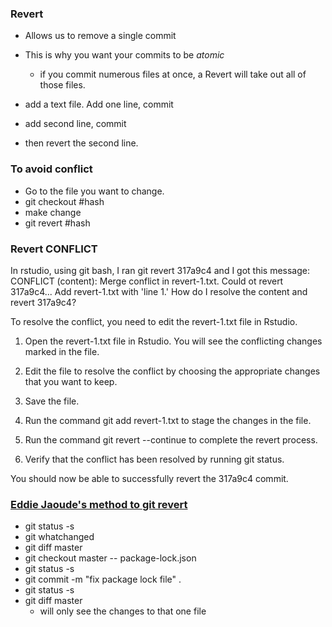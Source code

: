 ### Revert  
* Allows us to remove a single commit  
* This is why you want your commits to be *atomic*  
  - if you commit numerous files at once, a Revert will take out all of those files.  

* add a text file.  Add one line, commit
* add second line, commit  
* then revert the second line.  

### To avoid conflict  
* Go to the file you want to change.
* git checkout #hash
* make change  
* git revert #hash  
 

### Revert CONFLICT  
In rstudio, using git bash, I ran git revert 317a9c4 and I got this message:  CONFLICT (content): Merge conflict in revert-1.txt.  Could ot revert 317a9c4... Add revert-1.txt with 'line 1.'   How do I resolve the content and revert 317a9c4?  

To resolve the conflict, you need to edit the revert-1.txt file in Rstudio.

1. Open the revert-1.txt file in Rstudio.
You will see the conflicting changes marked in the file.

2. Edit the file to resolve the conflict by choosing the appropriate changes that you want to keep.
3. Save the file.
4. Run the command git add revert-1.txt to stage the changes in the file.
5. Run the command git revert --continue to complete the revert process.
6. Verify that the conflict has been resolved by running git status.

You should now be able to successfully revert the 317a9c4 commit. 

### [Eddie Jaoude's method to **git revert**](https://www.youtube.com/watch?v=YUHS5Ana7Jw) 

* git status -s  
* git whatchanged  
* git diff master  
* git checkout master -- package-lock.json  
* git status -s  
* git commit -m "fix package lock file" . 
* git status -s  
* git diff master  
  - will only see the changes to that one file  
  



